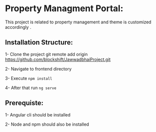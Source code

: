# Property Managment Portal:

This project is related to property management and theme is customized accordingly . 

## Installation Structure:

1- Clone the project git remote add origin https://github.com/blockshift/JawwadbhaiProject.git

2- Navigate to frontend directory

3- Execute `npm install`

4- After that run `ng serve`

## Prerequiste:

1- Angular cli should be installed

2- Node and npm should also be installed
